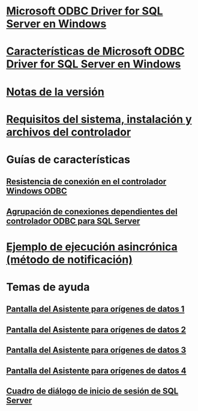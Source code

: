 # [Microsoft ODBC Driver for SQL Server en Windows](microsoft-odbc-driver-for-sql-server-on-windows.md)
# [Características de Microsoft ODBC Driver for SQL Server en Windows](features-of-the-microsoft-odbc-driver-for-sql-server-on-windows.md)

# [Notas de la versión](release-notes.md)
# [Requisitos del sistema, instalación y archivos del controlador](system-requirements-installation-and-driver-files.md)

# Guías de características
## [Resistencia de conexión en el controlador Windows ODBC](connection-resiliency-in-the-windows-odbc-driver.md)
## [Agrupación de conexiones dependientes del controlador ODBC para SQL Server](driver-aware-connection-pooling-in-the-odbc-driver-for-sql-server.md)

# [Ejemplo de ejecución asincrónica (método de notificación)](asynchronous-execution-notification-method-sample.md)

# Temas de ayuda
## [Pantalla del Asistente para orígenes de datos 1](dsn-wizard-1.md)
## [Pantalla del Asistente para orígenes de datos 2](dsn-wizard-2.md)
## [Pantalla del Asistente para orígenes de datos 3](dsn-wizard-3.md)
## [Pantalla del Asistente para orígenes de datos 4](dsn-wizard-4.md)
## [Cuadro de diálogo de inicio de sesión de SQL Server](sql-server-login-dialog.md)
